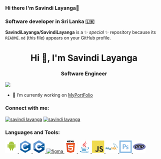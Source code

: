 ### Hi there I'm Savindi Layanga👋
###             Software developer in Sri Lanka 🇱🇰

**SavindiLayanga/SavindiLayanga** is a ✨ _special_ ✨ repository because its `README.md` (this file) appears on your GitHub profile.

<h1 align="center">Hi 👋, I'm Savindi Layanga</h1>
<h3 align="center">Software Engineer</h3>
<img src="https://img.freepik.com/free-vector/low-code-development-concept-illustration_114360-7294.jpg](https://www.google.com/url?sa=i&url=https%3A%2F%2Fblog.upskillist.com%2F10-web-designer-skills-to-turn-you-into-a-terrific-web-designer%2F&psig=AOvVaw04z5I9ixWZSEi1al9bcUJM&ust=1687681292735000&source=images&cd=vfe&ved=0CBEQjRxqFwoTCKjbhvK82_8CFQAAAAAdAAAAABAR)">

- 🔭 I’m currently working on [MyPortFolio](https://github.com/SavindiLayanga/MyPortFolio.git)

<h3 align="left">Connect with me:</h3>
<p align="left">
<a href="https://linkedin.com/in/savindi layanga" target="blank"><img align="center" src="https://raw.githubusercontent.com/rahuldkjain/github-profile-readme-generator/master/src/images/icons/Social/linked-in-alt.svg" alt="savindi layanga" height="30" width="40" /></a>
<a href="https://fb.com/savindi layanga" target="blank"><img align="center" src="https://raw.githubusercontent.com/rahuldkjain/github-profile-readme-generator/master/src/images/icons/Social/facebook.svg" alt="savindi layanga" height="30" width="40" /></a>
</p>

<h3 align="left">Languages and Tools:</h3>
<p align="left"> <a href="https://developer.android.com" target="_blank" rel="noreferrer"> <img src="https://raw.githubusercontent.com/devicons/devicon/master/icons/android/android-original-wordmark.svg" alt="android" width="40" height="40"/> </a> <a href="https://www.cprogramming.com/" target="_blank" rel="noreferrer"> <img src="https://raw.githubusercontent.com/devicons/devicon/master/icons/c/c-original.svg" alt="c" width="40" height="40"/> </a> <a href="https://www.w3schools.com/cpp/" target="_blank" rel="noreferrer"> <img src="https://raw.githubusercontent.com/devicons/devicon/master/icons/cplusplus/cplusplus-original.svg" alt="cplusplus" width="40" height="40"/> </a> <a href="https://www.figma.com/" target="_blank" rel="noreferrer"> <img src="https://www.vectorlogo.zone/logos/figma/figma-icon.svg" alt="figma" width="40" height="40"/> </a> <a href="https://www.w3.org/html/" target="_blank" rel="noreferrer"> <img src="https://raw.githubusercontent.com/devicons/devicon/master/icons/html5/html5-original-wordmark.svg" alt="html5" width="40" height="40"/> </a> <a href="https://www.java.com" target="_blank" rel="noreferrer"> <img src="https://raw.githubusercontent.com/devicons/devicon/master/icons/java/java-original.svg" alt="java" width="40" height="40"/> </a> <a href="https://developer.mozilla.org/en-US/docs/Web/JavaScript" target="_blank" rel="noreferrer"> <img src="https://raw.githubusercontent.com/devicons/devicon/master/icons/javascript/javascript-original.svg" alt="javascript" width="40" height="40"/> </a> <a href="https://www.mysql.com/" target="_blank" rel="noreferrer"> <img src="https://raw.githubusercontent.com/devicons/devicon/master/icons/mysql/mysql-original-wordmark.svg" alt="mysql" width="40" height="40"/> </a> <a href="https://www.photoshop.com/en" target="_blank" rel="noreferrer"> <img src="https://raw.githubusercontent.com/devicons/devicon/master/icons/photoshop/photoshop-line.svg" alt="photoshop" width="40" height="40"/> </a> <a href="https://www.php.net" target="_blank" rel="noreferrer"> <img src="https://raw.githubusercontent.com/devicons/devicon/master/icons/php/php-original.svg" alt="php" width="40" height="40"/> </a> </p>


